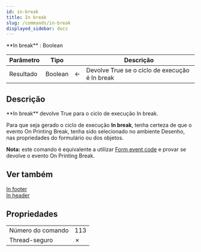 ```yaml
---
id: in-break
title: In break
slug: /commands/in-break
displayed_sidebar: docs
---
```


<!--REF #_command_.In break.Syntax-->**In break**  : Boolean<!-- END REF-->
<!--REF #_command_.In break.Params-->
| Parâmetro | Tipo |  | Descrição |
| --- | --- | --- | --- |
| Resultado | Boolean | &#8592; | Devolve True se o ciclo de execução é In break |

<!-- END REF-->

## Descrição 

<!--REF #_command_.In break.Summary-->**In break** devolve True para o ciclo de execução In break.<!-- END REF--> 

Para que seja gerado o ciclo de execução **In break**, tenha certeza de que o evento On Printing Break, tenha sido selecionado no ambiente Desenho, nas propriedades do formulário ou dos objetos. 

**Nota:** este comando é equivalente a utilizar [Form event code](../commands/form-event-code.md) e provar se devolve o evento On Printing Break.

## Ver também 

[In footer](in-footer.md)  
[In header](in-header.md)  

## Propriedades

|  |  |
| --- | --- |
| Número do comando | 113 |
| Thread-seguro | &cross; |


